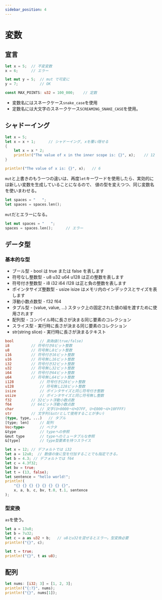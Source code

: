 ```yaml
---
sidebar_position: 4
---
```


# 変数

## 宣言

```rust
let x = 5;  // 不変変数
x = 6;      // エラー

let mut y = 5;  // mut で可変に
y = 7;          // OK

const MAX_POINTS: u32 = 100_000;    // 定数
```

- 変数名にはスネークケース`snake_case`を使用
- 定数名には大文字のスネークケース`SCREAMING_SNAKE_CASE`を使用。

## シャドーイング

```rust
let x = 5;
let x = x + 1;      // シャドーイング, xを覆い隠せる
{
    let x = x * 2;
    println!("The value of x in the inner scope is: {}", x);    // 12
}

println!("The value of x is: {}", x);   // 6
```

`mut`と上書きのもう一つの違いは、再度`let`キーワードを使用したら、実効的には新しい変数を生成していることになるので、 値の型を変えつつ、同じ変数名を使いまわせる。

```rust
let spaces = "   ";
let spaces = spaces.len();
```

`mut`だとエラーになる。

```rust
let mut spaces = "   ";
spaces = spaces.len();      // エラー
```

## データ型

### 基本的な型

- ブール型 - bool は true または false を表します
- 符号なし整数型 - u8 u32 u64 u128 は正の整数を表します
- 符号付き整数型 - i8 i32 i64 i128 は正と負の整数を表します
- ポインタサイズ整数型 - usize isize はメモリ内のインデックスとサイズを表します
- 浮動小数点数型 - f32 f64
- タプル型 - (value, value, ...) スタック上の固定された値の組を渡すために使用されます
- 配列型 - コンパイル時に長さが決まる同じ要素のコレクション
- スライス型 - 実行時に長さが決まる同じ要素のコレクション
- str(string slice) - 実行時に長さが決まるテキスト

```rust
bool			// 真偽値(true/false)
i8			// 符号付き8ビット整数
u8			// 符号無し8ビット整数
i16			// 符号付き16ビット整数
u16			// 符号無し16ビット整数
i32			// 符号付き32ビット整数
u32			// 符号無し32ビット整数
i64			// 符号付き64ビット整数
u64			// 符号無し64ビット整数
i128			// 符号付き128ビット整数
u128			// 符号無し128ビット整数
isize			// ポインタサイズと同じ符号付き整数
usize			// ポインタサイズと同じ符号無し整数
f32			// 32ビット浮動小数点数
f64			// 64ビット浮動小数点数
char			// 文字(U+0000～U+D7FF, U+E000～U+10FFFF)
str			// 文字列(&strとして使用することが多い)
(type, type, ...)	// タプル
[type; len]		// 配列
Vec<type>		// ベクタ
&type			// typeへの参照
&mut type		// typeへのミュータブルな参照
&[type]			// type型要素を持つスライス
```

```rust
let x = 12; // デフォルトでは i32
let a = 12u8;  // 数値の後に型を付加することでも指定できる。
let b = 4.3; // デフォルトでは f64
let c = 4.3f32;
let bv = true;
let t = (13, false);
let sentence = "hello world!";
println!(
    "{} {} {} {} {} {} {} {}",
    x, a, b, c, bv, t.0, t.1, sentence
);
```

### 型変換

`as`を使う。

```rust
let a = 13u8;
let b = 7u32;
let c = a as u32 + b;   // u8とu32を混ぜるとエラー。型変換必要
println!("{}", c);

let t = true;
println!("{}", t as u8);
```

## 配列

```rust
let nums: [i32; 3] = [1, 2, 3];
println!("{:?}", nums);
println!("{}", nums[1]);
```

